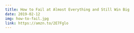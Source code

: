 ```yaml
---
title: How to Fail at Almost Everything and Still Win Big
date: 2019-02-12
img: how-to-fail.jpg
link: https://amzn.to/2E7Fglo
---
```

